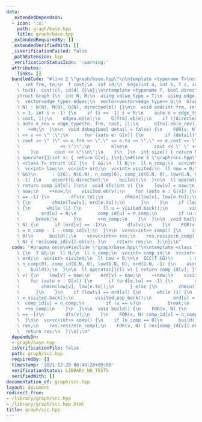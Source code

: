 ```yaml
---
data:
  _extendedDependsOn:
  - icon: ':x:'
    path: graph/base.hpp
    title: graph/base.hpp
  _extendedRequiredBy: []
  _extendedVerifiedWith: []
  _isVerificationFailed: false
  _pathExtension: hpp
  _verificationStatusIcon: ':warning:'
  attributes:
    links: []
  bundledCode: "#line 2 \"graph/base.hpp\"\n\ntemplate <typename T>\nstruct Edge {\n\
    \  int frm, to;\n  T cost;\n  int id;\n  Edge(int a, int b, T c, int d) : frm(a),\
    \ to(b), cost(c), id(d) {}\n};\n\ntemplate <typename T, bool directed = false>\n\
    struct Graph {\n  int N, M;\n  using value_type = T;\n  using edge_type = Edge<T>;\n\
    \  vector<edge_type> edges;\n  vector<vector<edge_type>> G;\n  Graph() {}\n  Graph(int\
    \ N) : N(N), M(0), G(N), directed(bl) {}\n\n  void add(int frm, int to, T cost\
    \ = 1, int i = -1) {\n    if (i == -1) i = M;\n    auto e = edge_type(frm, to,\
    \ cost, i);\n    edges.eb(e);\n    G[frm].eb(e);\n    if (!directed) {\n     \
    \ auto e_rev = edge_type(to, frm, cost, i);\n      G[to].eb(e_rev);\n    }\n \
    \   ++M;\n  }\n\n  void debug(bool detail = false) {\n    FOR(v, N) {\n      cout\
    \ << v << \" :\";\n      for (auto e: G[v]) {\n        if (detail)\n         \
    \ cout << \" (\" << e.frm << \",\" << e.to << \",\" << e.cost << \",\" << e.id\n\
    \               << \")\";\n        else\n          cout << \" \" << e.to;\n  \
    \    }\n      cout << \"\\n\";\n    }\n  }\n  int size() { return N; }\n\n  vector<edge_type>&\
    \ operator[](int v) { return G[v]; }\n};\n#line 3 \"graph/scc.hpp\"\n\ntemplate\
    \ <class T> struct SCC {\n  T &G;\n  ll N;\n  ll n_comp;\n  vc<int> comp_id;\n\
    \  vc<int> low;\n  vc<int> ord;\n  vc<int> visited;\n  ll now = 0;\n\n  SCC(T\
    \ &G)\n      : G(G), N(G.N), n_comp(0), comp_id(G.N, 0), low(G.N, 0), ord(G.N,\
    \ -1) {\n    assert(G.directed);\n    build();\n  }\n\n  ll operator[](ll v) {\
    \ return comp_id[v]; }\n\n  void dfs(int v) {\n    low[v] = now;\n    ord[v] =\
    \ now;\n    ++now;\n    visited.eb(v);\n    for (auto e : G[v]) {\n      if (ord[e.to]\
    \ == -1) {\n        dfs(e.to);\n        chmin(low[v], low[e.to]);\n      } else\
    \ {\n        chmin(low[v], ord[e.to]);\n      }\n    }\n    if (low[v] == ord[v])\
    \ {\n      while (1) {\n        ll u = visited.back();\n        visited.pop_back();\n\
    \        ord[u] = N;\n        comp_id[u] = n_comp;\n        if (u == v)\n    \
    \      break;\n      }\n      ++n_comp;\n    }\n  }\n\n  void build() {\n    FOR(v,\
    \ N) {\n      if (ord[v] == -1)\n        dfs(v);\n    }\n    FOR(v, N) comp_id[v]\
    \ = n_comp - 1 - comp_id[v];\n  }\n\n  vc<vc<int>> comp() {\n    if (n_comp ==\
    \ 0)\n      build();\n    vc<vc<int>> res;\n    res.resize(n_comp);\n    FOR(v,\
    \ N) { res[comp_id[v]].eb(v); }\n    return res;\n  };\n};\n"
  code: "#pragma once\n#include \"graph/base.hpp\"\n\ntemplate <class T> struct SCC\
    \ {\n  T &G;\n  ll N;\n  ll n_comp;\n  vc<int> comp_id;\n  vc<int> low;\n  vc<int>\
    \ ord;\n  vc<int> visited;\n  ll now = 0;\n\n  SCC(T &G)\n      : G(G), N(G.N),\
    \ n_comp(0), comp_id(G.N, 0), low(G.N, 0), ord(G.N, -1) {\n    assert(G.directed);\n\
    \    build();\n  }\n\n  ll operator[](ll v) { return comp_id[v]; }\n\n  void dfs(int\
    \ v) {\n    low[v] = now;\n    ord[v] = now;\n    ++now;\n    visited.eb(v);\n\
    \    for (auto e : G[v]) {\n      if (ord[e.to] == -1) {\n        dfs(e.to);\n\
    \        chmin(low[v], low[e.to]);\n      } else {\n        chmin(low[v], ord[e.to]);\n\
    \      }\n    }\n    if (low[v] == ord[v]) {\n      while (1) {\n        ll u\
    \ = visited.back();\n        visited.pop_back();\n        ord[u] = N;\n      \
    \  comp_id[u] = n_comp;\n        if (u == v)\n          break;\n      }\n    \
    \  ++n_comp;\n    }\n  }\n\n  void build() {\n    FOR(v, N) {\n      if (ord[v]\
    \ == -1)\n        dfs(v);\n    }\n    FOR(v, N) comp_id[v] = n_comp - 1 - comp_id[v];\n\
    \  }\n\n  vc<vc<int>> comp() {\n    if (n_comp == 0)\n      build();\n    vc<vc<int>>\
    \ res;\n    res.resize(n_comp);\n    FOR(v, N) { res[comp_id[v]].eb(v); }\n  \
    \  return res;\n  };\n};\n"
  dependsOn:
  - graph/base.hpp
  isVerificationFile: false
  path: graph/scc.hpp
  requiredBy: []
  timestamp: '2021-12-29 00:40:28+09:00'
  verificationStatus: LIBRARY_NO_TESTS
  verifiedWith: []
documentation_of: graph/scc.hpp
layout: document
redirect_from:
- /library/graph/scc.hpp
- /library/graph/scc.hpp.html
title: graph/scc.hpp
---
```


